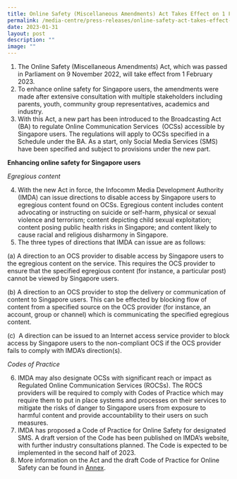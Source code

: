 ```yaml
---
title: Online Safety (Miscellaneous Amendments) Act Takes Effect on 1 February 2023
permalink: /media-centre/press-releases/online-safety-act-takes-effect-on-1-february-2023/
date: 2023-01-31
layout: post
description: ""
image: ""
---
```

1. The Online Safety (Miscellaneous Amendments) Act, which was passed in Parliament on 9 November 2022, will take effect from 1 February 2023.   
2. To enhance online safety for Singapore users, the amendments were made after extensive consultation with multiple stakeholders including parents, youth, community group representatives, academics and industry.   
3. With this Act, a new part has been introduced to the Broadcasting Act (BA) to regulate Online Communication Services  (OCSs) accessible by Singapore users. The regulations will apply to OCSs specified in a Schedule under the BA. As a start, only Social Media Services (SMS) have been specified and subject to provisions under the new part.   
  
**Enhancing online safety for Singapore users**

*Egregious content*
  
4. With the new Act in force, the Infocomm Media Development Authority (IMDA) can issue directions to disable access by Singapore users to egregious content found on OCSs. Egregious content includes content advocating or instructing on suicide or self-harm, physical or sexual violence and terrorism; content depicting child sexual exploitation; content posing public health risks in Singapore; and content likely to cause racial and religious disharmony in Singapore.     
2. The three types of directions that IMDA can issue are as follows:  
  
(a) A direction to an OCS provider to disable access by Singapore users to the egregious content on the service. This requires the OCS provider to ensure that the specified egregious content (for instance, a particular post) cannot be viewed by Singapore users.   
  
(b) A direction to an OCS provider to stop the delivery or communication of content to Singapore users. This can be effected by blocking flow of content from a specified source on the OCS provider (for instance, an account, group or channel) which is communicating the specified egregious content.   
  
(c)  A direction can be issued to an Internet access service provider to block access by Singapore users to the non-compliant OCS if the OCS provider fails to comply with IMDA’s direction(s).   
  
_Codes of Practice_  
  
6. IMDA may also designate OCSs with significant reach or impact as Regulated Online Communication Services (ROCSs). The ROCS providers will be required to comply with Codes of Practice which may require them to put in place systems and processes on their services to mitigate the risks of danger to Singapore users from exposure to harmful content and provide accountability to their users on such measures.   
2. IMDA has proposed a Code of Practice for Online Safety for designated SMS. A draft version of the Code has been published on IMDA’s website, with further industry consultations planned. The Code is expected to be implemented in the second half of 2023.  
3. More information on the Act and the draft Code of Practice for Online Safety can be found in [Annex](/files/Press%20Releases%202023/media%20factsheet%20-%20online%20safety%20(miscellaneous%20amendments)%20bill%20(3%20oct_final).pdf).